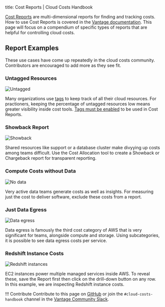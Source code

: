 title: Cost Reports | Cloud Costs Handbook

[Cost Reports](https://vantage.sh/features/cost-reports) are multi-dimensional reports for finding and tracking costs. How to use Cost Reports is covered in the [Vantage documentation](https://docs.vantage.sh/cost_reports/). This page will focus on a compendium of specific types of reports that are helpful for controlling cloud costs.

## Report Examples

These use cases have come up repeatedly in the cloud costs community. Contributors are encouraged to add more as they see fit.

### Untagged Resources

![Untagged](https://assets.vantage.sh/blog/governance/untagged-resources.png)

Many organizations use [tags](/aws/concepts/tags) to keep track of all their cloud resources. For practioners, keeping the percentage of untagged resources low means greater visibility inside cost tools. [Tags must be enabled](https://www.vantage.sh/blog/aws-cost-explorer#cost-by-tagged-resources) to be used in Cost Reports.

### Showback Report

![Showback](https://assets.vantage.sh/blog/showback-cost-allocation/showback-cost-allocation-2.png)

Shared resources like support or a database cluster make divyying up costs among teams difficult. Use the Cost Allocation tool to create a Showback or Chargeback report for transparent reporting.

### Compute Costs without Data

![No data](https://pbs.twimg.com/media/FVK0WgJXoAEVqCS?format=png&name=small)

Very active data teams generate costs as well as insights. For measuring just the cost to deliver software, exclude these costs from a report.

### Just Data Egress

![Data egress](/img/tools/cost-reports/data-egress.gif)

Data egress is famously the third cost category of AWS that is very significant for teams, alongside compute and storage. Using subcategories, it is possible to see data egress costs per service.

### Redshift Instance Costs

![Redshift instances](/img/tools/cost-reports/redshift.png)

EC2 instances power multiple managed services inside AWS. To reveal these, save the Report first then click on the drill-down button on any row. In this example, we are inspecting Redshift instance costs.

!!! Contribute
Contribute to this page on [GitHub](https://github.com/vantage-sh/handbook) or join the `#cloud-costs-handbook` channel in the [Vantage Community Slack](https://join.slack.com/t/vantagecommunity/shared_invite/zt-1szz6puz7-zRuJ8J4OJIiBFlcTobYZXA).
